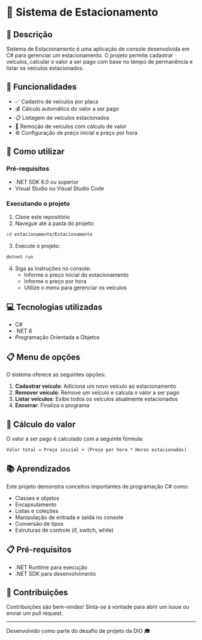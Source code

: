 # 🚗 Sistema de Estacionamento

## 📝 Descrição
Sistema de Estacionamento é uma aplicação de console desenvolvida em C# para gerenciar um estacionamento. O projeto permite cadastrar veículos, calcular o valor a ser pago com base no tempo de permanência e listar os veículos estacionados.

## 🚀 Funcionalidades
- ✅ Cadastro de veículos por placa
- 💰 Cálculo automático do valor a ser pago
- 📋 Listagem de veículos estacionados
- 🚪 Remoção de veículos com cálculo de valor
- ⚙️ Configuração de preço inicial e preço por hora

## 🔧 Como utilizar

### Pré-requisitos
- .NET SDK 6.0 ou superior
- Visual Studio ou Visual Studio Code

### Executando o projeto
1. Clone este repositório
2. Navegue até a pasta do projeto:
```bash
cd estacionamento/Estacionamento
```
3. Execute o projeto:
```bash
dotnet run
```
4. Siga as instruções no console:
   - Informe o preço inicial do estacionamento
   - Informe o preço por hora
   - Utilize o menu para gerenciar os veículos

## 💻 Tecnologias utilizadas
- C#
- .NET 6
- Programação Orientada a Objetos

## 📋 Menu de opções
O sistema oferece as seguintes opções:
1. **Cadastrar veículo**: Adiciona um novo veículo ao estacionamento
2. **Remover veículo**: Remove um veículo e calcula o valor a ser pago
3. **Listar veículos**: Exibe todos os veículos atualmente estacionados
4. **Encerrar**: Finaliza o programa

## 🧮 Cálculo do valor
O valor a ser pago é calculado com a seguinte fórmula:
```
Valor total = Preço inicial + (Preço por hora * Horas estacionadas)
```

## 📚 Aprendizados
Este projeto demonstra conceitos importantes de programação C# como:
- Classes e objetos
- Encapsulamento
- Listas e coleções
- Manipulação de entrada e saída no console
- Conversão de tipos
- Estruturas de controle (if, switch, while)

## 📋 Pré-requisitos
- .NET Runtime para execução
- .NET SDK para desenvolvimento

## 🤝 Contribuições
Contribuições são bem-vindas! Sinta-se à vontade para abrir um issue ou enviar um pull request.

---

Desenvolvido como parte do desafio de projeto da DIO 🎓

